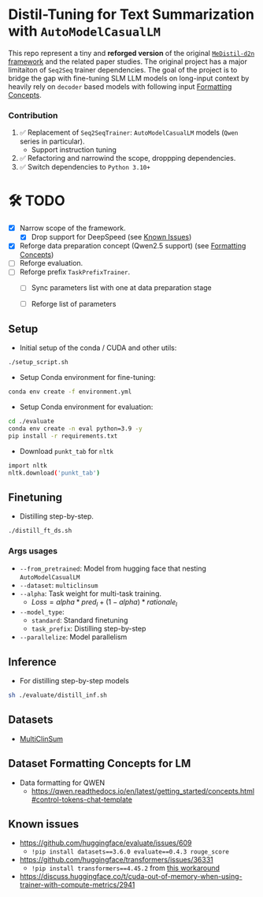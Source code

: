 # Distil-Tuning for Text Summarization with `AutoModelCasualLM`

This repo represent a tiny and **reforged version** of the original [`MeDistil-d2n` framework](https://github.com/Xiaoxiao-Liu/distill-d2n) and the related paper studies.
The original project has a major limitaiton of `Seq2Seq` trainer dependencies.
The goal of the project is to bridge the gap with fine-tuning SLM LLM models on long-input context by heavily rely on `decoder` based models with following input [Formatting Concepts](#dataset-formatting-concepts-for-lm).

### Contribution
1. ✅ Replacement of `Seq2SeqTrainer`: `AutoModelCasualLM` models (`Qwen` series in particular).
   * Support instruction tuning
2. ✅ Refactoring and narrowind the scope, droppping dependencies.
3. ✅ Switch dependencies to `Python 3.10+`

# 🛠️ TODO
- [x] Narrow scope of the framework.
  - [x] Drop support for DeepSpeed (see [Known Issues](#known-issues))
- [x] Reforge data preparation concept (Qwen2.5 support) (see [Formatting Concepts](#dataset-formatting-concepts-for-lm))
- [ ] Reforge evaluation.
- [ ] Reforge prefix `TaskPrefixTrainer`.
  - [ ] Sync parameters list with one at data preparation stage
  - [ ] Reforge list of parameters


## Setup
- Initial setup of the conda / CUDA and other utils:
```bash
./setup_script.sh
```
- Setup Conda environment for fine-tuning:
```bash
conda env create -f environment.yml
```
- Setup Conda environment for evaluation:
```bash
cd ./evaluate
conda env create -n eval python=3.9 -y
pip install -r requirements.txt   
```

- Download `punkt_tab` for `nltk`
```bash
import nltk
nltk.download('punkt_tab')
```

## Finetuning

- Distilling step-by-step. 
```bash
./distill_ft_ds.sh
```

### Args usages
- `--from_pretrained`: Model from hugging face that nesting `AutoModelCasualLM`
- `--dataset`: `multiclinsum`
- `--alpha`: Task weight for multi-task training.
  - $Loss = alpha * pred_l + (1 - alpha) * rationale_l$
- `--model_type`:
  - `standard`: Standard finetuning
  - `task_prefix`: Distilling step-by-step
- `--parallelize`: Model parallelism

## Inference

- For distilling step-by-step models
```bash
sh ./evaluate/distill_inf.sh
```

## Datasets
* [MultiClinSum](https://zenodo.org/records/15463353)

## Dataset Formatting Concepts for LM

* Data formatting for QWEN
  * https://qwen.readthedocs.io/en/latest/getting_started/concepts.html#control-tokens-chat-template 

## Known issues

* https://github.com/huggingface/evaluate/issues/609
  * `!pip install datasets==3.6.0 evaluate==0.4.3 rouge_score`
* https://github.com/huggingface/transformers/issues/36331
  * `!pip install transformers==4.45.2` from [this workaround](https://discuss.huggingface.co/t/typeerror-sentencetransformertrainer-compute-loss-got-an-unexpected-keyword-argument-num-items-in-batch/114298/4)
* https://discuss.huggingface.co/t/cuda-out-of-memory-when-using-trainer-with-compute-metrics/2941
